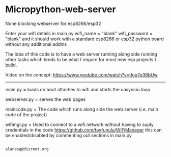 # Micropython-web-server
None blocking webserver for esp8266/esp32

Enter your wifi details in main.py
  wifi_name = "blank"
  wifi_password = "blank"
and it should work with a standard esp8266 or esp32 python board without any additional addins

The idea of this code is to have a web server running along side running other tasks which tends to be what I require for most new esp projects I build.

Video on the concept: https://www.youtube.com/watch?v=tIgu7q38bUw

--------------------------------

main.py = loads on boot
          attaches to wifi and starts the uasyncio loop
          
webserver.py = serves the web pages

maincode.py = The code which runs along side the web server (i.e. main code of the project)

wifimgr.py =  Used to connect to a wifi network without having to suply credentials in the code
              https://github.com/tayfunulu/WiFiManager
              this can be enabled/disabled by commenting out sections in main.py
              

                                                                    alanesq@disroot.org
